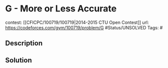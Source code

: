 # G - More or Less Accurate

contest: [[CFICPC/100719/100719|2014-2015 CTU Open Contest]]
url: https://codeforces.com/gym/100719/problem/G
#Status/UNSOLVED
Tags: #

## Description

## Solution

